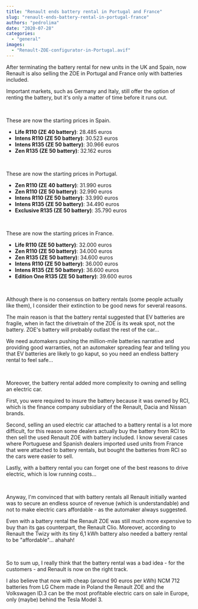 ```yaml
---
title: "Renault ends battery rental in Portugal and France"
slug: "renault-ends-battery-rental-in-portugal-france"
authors: "pedrolima"
date: "2020-07-28"
categories: 
  - "general"
images: 
  - "Renault-ZOE-configurator-in-Portugal.avif"
---
```


After terminating the battery rental for new units in the UK and Spain, now Renault is also selling the ZOE in Portugal and France only with batteries included.

Important markets, such as Germany and Italy, still offer the option of renting the battery, but it's only a matter of time before it runs out.

 

These are now the starting prices in Spain.

- **Life R110 (ZE 40 battery)**: 28.485 euros
- **Intens R110 (ZE 50 battery)**: 30.523 euros
- **Intens R135 (ZE 50 battery)**: 30.966 euros
- **Zen R135 (ZE 50 battery)**: 32.162 euros

 

These are now the starting prices in Portugal.

- **Zen R110 (ZE 40 battery)**: 31.990 euros
- **Zen R110 (ZE 50 battery)**: 32.990 euros
- **Intens R110 (ZE 50 battery)**: 33.990 euros
- **Intens R135 (ZE 50 battery)**: 34.490 euros
- **Exclusive R135 (ZE 50 battery)**: 35.790 euros

 

These are now the starting prices in France.

- **Life R110 (ZE 50 battery)**: 32.000 euros
- **Zen R110 (ZE 50 battery)**: 34.000 euros
- **Zen R135 (ZE 50 battery)**: 34.600 euros
- **Intens R110 (ZE 50 battery)**: 36.000 euros
- **Intens R135 (ZE 50 battery)**: 36.600 euros
- **Edition One R135 (ZE 50 battery)**: 39.600 euros

 

Although there is no consensus on battery rentals (some people actually like them), I consider their extinction to be good news for several reasons.

The main reason is that the battery rental suggested that EV batteries are fragile, when in fact the drivetrain of the ZOE is its weak spot, not the battery. ZOE's battery will probably outlast the rest of the car...

We need automakers pushing the million-mile batteries narrative and providing good warranties, not an automaker spreading fear and telling you that EV batteries are likely to go kaput, so you need an endless battery rental to feel safe...

 

Moreover, the battery rental added more complexity to owning and selling an electric car.

First, you were required to insure the battery because it was owned by RCI, which is the finance company subsidiary of the Renault, Dacia and Nissan brands.

Second, selling an used electric car attached to a battery rental is a lot more difficult, for this reason some dealers actually buy the battery from RCI to then sell the used Renault ZOE with battery included. I know several cases where Portuguese and Spanish dealers imported used units from France that were attached to battery rentals, but bought the batteries from RCI so the cars were easier to sell.

Lastly, with a battery rental you can forget one of the best reasons to drive electric, which is low running costs...

 

Anyway, I'm convinced that with battery rentals all Renault initially wanted was to secure an endless source of revenue (which is understandable) and not to make electric cars affordable - as the automaker always suggested.

Even with a battery rental the Renault ZOE was still much more expensive to buy than its gas counterpart, the Renault Clio. Moreover, according to Renault the Twizy with its tiny 6,1 kWh battery also needed a battery rental to be "affordable"... ahahah!

 

So to sum up, I really think that the battery rental was a bad idea - for the customers - and Renault is now on the right track.

I also believe that now with cheap (around 90 euros per kWh) NCM 712 batteries from LG Chem made in Poland the Renault ZOE and the Volkswagen ID.3 can be the most profitable electric cars on sale in Europe, only (maybe) behind the Tesla Model 3.
